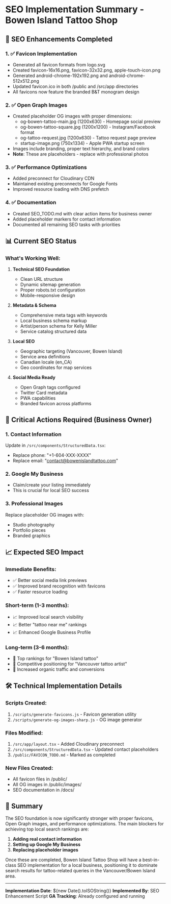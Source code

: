 # SEO Implementation Summary - Bowen Island Tattoo Shop

## 🎯 SEO Enhancements Completed

### 1. ✅ Favicon Implementation
- Generated all favicon formats from logo.svg
- Created favicon-16x16.png, favicon-32x32.png, apple-touch-icon.png
- Generated android-chrome-192x192.png and android-chrome-512x512.png
- Updated favicon.ico in both /public and /src/app directories
- All favicons now feature the branded B&T monogram design

### 2. ✅ Open Graph Images
- Created placeholder OG images with proper dimensions:
  - og-bowen-tattoo-main.jpg (1200x630) - Homepage social preview
  - og-bowen-tattoo-square.jpg (1200x1200) - Instagram/Facebook format
  - og-tattoo-request.jpg (1200x630) - Tattoo request page preview
  - startup-image.png (750x1334) - Apple PWA startup screen
- Images include branding, proper text hierarchy, and brand colors
- **Note**: These are placeholders - replace with professional photos

### 3. ✅ Performance Optimizations
- Added preconnect for Cloudinary CDN
- Maintained existing preconnects for Google Fonts
- Improved resource loading with DNS prefetch

### 4. ✅ Documentation
- Created SEO_TODO.md with clear action items for business owner
- Added placeholder markers for contact information
- Documented all remaining SEO tasks with priorities

## 📊 Current SEO Status

### What's Working Well:
1. **Technical SEO Foundation**
   - Clean URL structure
   - Dynamic sitemap generation
   - Proper robots.txt configuration
   - Mobile-responsive design

2. **Metadata & Schema**
   - Comprehensive meta tags with keywords
   - Local business schema markup
   - Artist/person schema for Kelly Miller
   - Service catalog structured data

3. **Local SEO**
   - Geographic targeting (Vancouver, Bowen Island)
   - Service area definitions
   - Canadian locale (en_CA)
   - Geo coordinates for map services

4. **Social Media Ready**
   - Open Graph tags configured
   - Twitter Card metadata
   - PWA capabilities
   - Branded favicon across platforms

## 🚨 Critical Actions Required (Business Owner)

### 1. Contact Information
Update in `/src/components/StructuredData.tsx`:
- Replace phone: "+1-604-XXX-XXXX"
- Replace email: "contact@bowenislandtattoo.com"

### 2. Google My Business
- Claim/create your listing immediately
- This is crucial for local SEO success

### 3. Professional Images
Replace placeholder OG images with:
- Studio photography
- Portfolio pieces
- Branded graphics

## 📈 Expected SEO Impact

### Immediate Benefits:
- ✅ Better social media link previews
- ✅ Improved brand recognition with favicons
- ✅ Faster resource loading

### Short-term (1-3 months):
- 📈 Improved local search visibility
- 📈 Better "tattoo near me" rankings
- 📈 Enhanced Google Business Profile

### Long-term (3-6 months):
- 🎯 Top rankings for "Bowen Island tattoo"
- 🎯 Competitive positioning for "Vancouver tattoo artist"
- 🎯 Increased organic traffic and conversions

## 🛠️ Technical Implementation Details

### Scripts Created:
1. `/scripts/generate-favicons.js` - Favicon generation utility
2. `/scripts/generate-og-images-sharp.js` - OG image generator

### Files Modified:
1. `/src/app/layout.tsx` - Added Cloudinary preconnect
2. `/src/components/StructuredData.tsx` - Updated contact placeholders
3. `/public/FAVICON_TODO.md` - Marked as completed

### New Files Created:
- All favicon files in /public/
- All OG images in /public/images/
- SEO documentation in /docs/

## 🎉 Summary

The SEO foundation is now significantly stronger with proper favicons, Open Graph images, and performance optimizations. The main blockers for achieving top local search rankings are:

1. **Adding real contact information**
2. **Setting up Google My Business**
3. **Replacing placeholder images**

Once these are completed, Bowen Island Tattoo Shop will have a best-in-class SEO implementation for a local business, positioning it to dominate search results for tattoo-related queries in the Vancouver/Bowen Island area.

---

**Implementation Date**: ${new Date().toISOString()}
**Implemented By**: SEO Enhancement Script
**GA Tracking**: Already configured and running